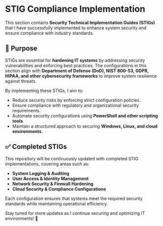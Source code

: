 # STIG Compliance Implementation  

This section contains **Security Technical Implementation Guides (STIGs)** that I have successfully implemented to enhance system security and ensure compliance with industry standards.  

## 🔹 Purpose  
STIGs are essential for **hardening IT systems** by addressing security vulnerabilities and enforcing best practices. The configurations in this section align with **Department of Defense (DoD), NIST 800-53, GDPR, HIPAA, and other cybersecurity frameworks** to improve system resilience against threats.  

By implementing these STIGs, I aim to:  
- Reduce security risks by enforcing strict configuration policies.  
- Ensure compliance with regulatory and organizational security requirements.  
- Automate security configurations using **PowerShell and other scripting tools**.  
- Maintain a structured approach to securing **Windows, Linux, and cloud environments**.  

## ✅ Completed STIGs  
This repository will be continuously updated with completed STIG implementations, covering areas such as:  
- **System Logging & Auditing**  
- **User Access & Identity Management**  
- **Network Security & Firewall Hardening**  
- **Cloud Security & Compliance Configurations**  

Each configuration ensures that systems meet the required security standards while maintaining operational efficiency.  

Stay tuned for more updates as I continue securing and optimizing IT environments! 🚀  
